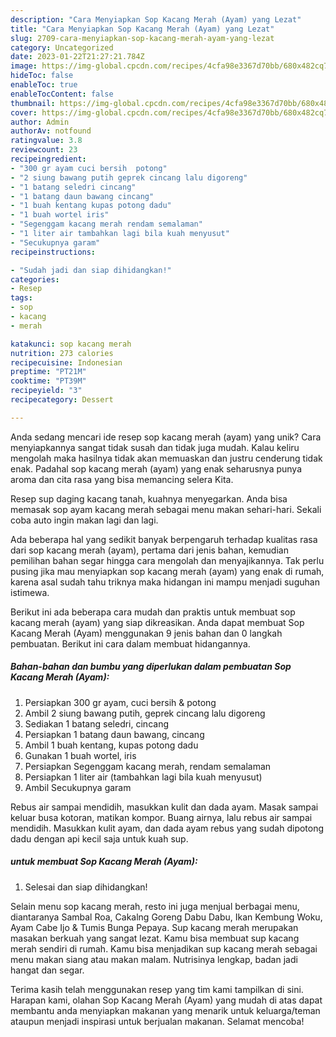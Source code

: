 ```yaml
---
description: "Cara Menyiapkan Sop Kacang Merah (Ayam) yang Lezat"
title: "Cara Menyiapkan Sop Kacang Merah (Ayam) yang Lezat"
slug: 2709-cara-menyiapkan-sop-kacang-merah-ayam-yang-lezat
category: Uncategorized
date: 2023-01-22T21:27:21.784Z
image: https://img-global.cpcdn.com/recipes/4cfa98e3367d70bb/680x482cq70/sop-kacang-merah-ayam-foto-resep-utama.jpg
hideToc: false
enableToc: true
enableTocContent: false
thumbnail: https://img-global.cpcdn.com/recipes/4cfa98e3367d70bb/680x482cq70/sop-kacang-merah-ayam-foto-resep-utama.jpg
cover: https://img-global.cpcdn.com/recipes/4cfa98e3367d70bb/680x482cq70/sop-kacang-merah-ayam-foto-resep-utama.jpg
author: Admin
authorAv: notfound
ratingvalue: 3.8
reviewcount: 23
recipeingredient:
- "300 gr ayam cuci bersih  potong"
- "2 siung bawang putih geprek cincang lalu digoreng"
- "1 batang seledri cincang"
- "1 batang daun bawang cincang"
- "1 buah kentang kupas potong dadu"
- "1 buah wortel iris"
- "Segenggam kacang merah rendam semalaman"
- "1 liter air tambahkan lagi bila kuah menyusut"
- "Secukupnya garam"
recipeinstructions:

- "Sudah jadi dan siap dihidangkan!"
categories:
- Resep
tags:
- sop
- kacang
- merah

katakunci: sop kacang merah 
nutrition: 273 calories
recipecuisine: Indonesian
preptime: "PT21M"
cooktime: "PT39M"
recipeyield: "3"
recipecategory: Dessert

---
```





Anda sedang mencari ide resep sop kacang merah (ayam) yang unik? Cara menyiapkannya sangat tidak susah dan tidak juga mudah. Kalau keliru mengolah maka hasilnya tidak akan memuaskan dan justru cenderung tidak enak. Padahal sop kacang merah (ayam) yang enak seharusnya punya aroma dan cita rasa yang bisa memancing selera Kita.





Resep sup daging kacang tanah, kuahnya menyegarkan. Anda bisa memasak sop ayam kacang merah sebagai menu makan sehari-hari. Sekali coba auto ingin makan lagi dan lagi.

Ada beberapa hal yang sedikit banyak berpengaruh terhadap kualitas rasa dari sop kacang merah (ayam), pertama dari jenis bahan, kemudian pemilihan bahan segar hingga cara mengolah dan menyajikannya. Tak perlu pusing jika mau menyiapkan sop kacang merah (ayam) yang enak di rumah, karena asal sudah tahu triknya maka hidangan ini mampu menjadi suguhan istimewa.






Berikut ini ada beberapa cara mudah dan praktis untuk membuat sop kacang merah (ayam) yang siap dikreasikan. Anda dapat membuat Sop Kacang Merah (Ayam) menggunakan 9 jenis bahan dan 0 langkah pembuatan. Berikut ini cara dalam membuat hidangannya.

<!--inarticleads1-->

##### Bahan-bahan dan bumbu yang diperlukan dalam pembuatan Sop Kacang Merah (Ayam):

1. Persiapkan 300 gr ayam, cuci bersih &amp; potong
1. Ambil 2 siung bawang putih, geprek cincang lalu digoreng
1. Sediakan 1 batang seledri, cincang
1. Persiapkan 1 batang daun bawang, cincang
1. Ambil 1 buah kentang, kupas potong dadu
1. Gunakan 1 buah wortel, iris
1. Persiapkan Segenggam kacang merah, rendam semalaman
1. Persiapkan 1 liter air (tambahkan lagi bila kuah menyusut)
1. Ambil Secukupnya garam


Rebus air sampai mendidih, masukkan kulit dan dada ayam. Masak sampai keluar busa kotoran, matikan kompor. Buang airnya, lalu rebus air sampai mendidih. Masukkan kulit ayam, dan dada ayam rebus yang sudah dipotong dadu dengan api kecil saja untuk kuah sup. 

<!--inarticleads2-->

#####  untuk membuat Sop Kacang Merah (Ayam):


1. Selesai dan siap dihidangkan!

Selain menu sop kacang merah, resto ini juga menjual berbagai menu, diantaranya Sambal Roa, Cakalng Goreng Dabu Dabu, Ikan Kembung Woku, Ayam Cabe Ijo &amp; Tumis Bunga Pepaya. Sup kacang merah merupakan masakan berkuah yang sangat lezat. Kamu bisa membuat sup kacang merah sendiri di rumah. Kamu bisa menjadikan sup kacang merah sebagai menu makan siang atau makan malam. Nutrisinya lengkap, badan jadi hangat dan segar. 

Terima kasih telah menggunakan resep yang tim kami tampilkan di sini. Harapan kami, olahan Sop Kacang Merah (Ayam) yang mudah di atas dapat membantu anda menyiapkan makanan yang menarik untuk keluarga/teman ataupun menjadi inspirasi untuk berjualan makanan. Selamat mencoba!
